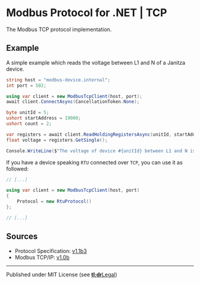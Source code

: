 # Modbus Protocol for .NET | TCP

The Modbus TCP protocol implementation.

## Example

A simple example which reads the voltage between L1 and N of a Janitza device.

```csharp
string host = "modbus-device.internal";
int port = 502;

using var client = new ModbusTcpClient(host, port);
await client.ConnectAsync(CancellationToken.None);

byte unitId = 5;
ushort startAddress = 19000;
ushort count = 2;

var registers = await client.ReadHoldingRegistersAsync(unitId, startAddress, count);
float voltage = registers.GetSingle();

Console.WriteLine($"The voltage of device #{unitId} between L1 and N is: {voltage:N2}V");
```

If you have a device speaking `RTU` connected over `TCP`, you can use it as followed:

```csharp
// [...]

using var client = new ModbusTcpClient(host, port)
{
	Protocol = new RtuProtocol()
};

// [...]
```

## Sources

- Protocol Specification: [v1.1b3]
- Modbus TCP/IP: [v1.0b]


---

Published under MIT License (see [**tl;dr**Legal])



[v1.1b3]:         https://modbus.org/docs/Modbus_Application_Protocol_V1_1b3.pdf
[v1.0b]:          https://modbus.org/docs/Modbus_Messaging_Implementation_Guide_V1_0b.pdf
[**tl;dr**Legal]: https://www.tldrlegal.com/license/mit-license
